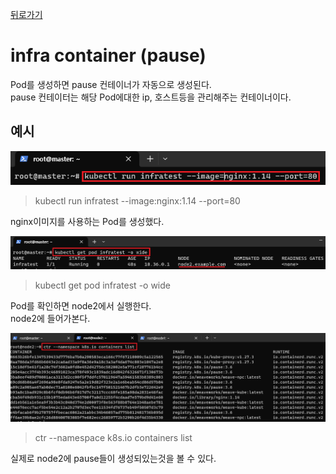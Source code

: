 [뒤로가기](../../README.md)<br>

# infra container (pause)

Pod를 생성하면 pause 컨테이너가 자동으로 생성된다.<br>
pause 컨테이터는 해당 Pod에대한 ip, 호스트등을 관리해주는 컨테이너이다.<br>

## 예시

![img](../Img/k8s_infra_container1.png)

> kubectl run infratest --image:nginx:1.14 --port=80

nginx이미지를 사용하는 Pod를 생성했다.

![img](../Img/k8s_infra_container2.png)

> kubectl get pod infratest -o wide

Pod를 확인하면 node2에서 실행한다.<br>
node2에 들어가본다.<br>

![img](../Img/k8s_infra_container3.png)

> ctr --namespace k8s.io containers list

실제로 node2에 pause들이 생성되있는것을 볼 수 있다.
